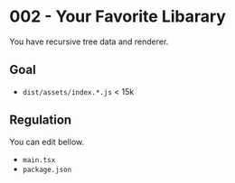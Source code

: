 # 002 - Your Favorite Libarary

You have recursive tree data and renderer.

## Goal

- `dist/assets/index.*.js` < 15k

## Regulation

You can edit bellow.

- `main.tsx`
- `package.json`